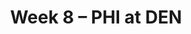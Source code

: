 ---
layout: game
title: Week 8 – PHI at DEN
season: 2005
game_id: 2005_08_PHI_DEN
away_team: PHI
home_team: DEN
---